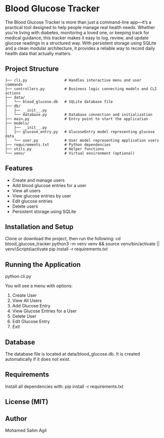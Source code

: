 # Blood Glucose Tracker

The Blood Glucose Tracker is more than just a command-line app—it’s a practical tool designed to help people manage real health needs. Whether you're living with diabetes, monitoring a loved one, or keeping track for medical guidance, this tracker makes it easy to log, review, and update glucose readings in a structured way. With persistent storage using SQLite and a clean modular architecture, it provides a reliable way to record daily health data that actually matters.




## Project Structure
```
├── cli.py                 # Handles interactive menu and user commands
├── controllers.py         # Business logic connecting models and CLI actions
├── data/
│   └── blood_glucose.db   # SQLite database file
├── db/
│   ├── __init__.py
│   └── database.py        # Database connection and initialization
├── main.py                # Entry point to start the application
├── models/
│   ├── __init__.py
│   ├── glucose_entry.py   # GlucoseEntry model representing glucose data
│   └── user.py            # User model representing application users
├── requirements.txt       # Python dependencies
├── utils.py               # Helper functions
└── venv/                  # Virtual environment (optional)
```


## Features
- Create and manage users
- Add blood glucose entries for a user
- View all users
- View glucose entries by user
- Edit glucose entries
- Delete users
- Persistent storage using SQLite

## Installation and Setup
Clone or download the project, then run the following:
cd blood_glucose_tracker
python3 -m venv venv && source venv/bin/activate || venv\Scripts\activate
pip install -r requirements.txt

## Running the Application
python cli.py

You will see a menu with options:
1. Create User
2. View All Users
3. Add Glucose Entry
4. View Glucose Entries for a User
5. Delete User
6. Edit Glucose Entry
0. Exit

## Database
The database file is located at data/blood_glucose.db. It is created automatically if it does not exist.

## Requirements
Install all dependencies with:
pip install -r requirements.txt

## License (MIT)

## Author
Mohamed Salim Agil

